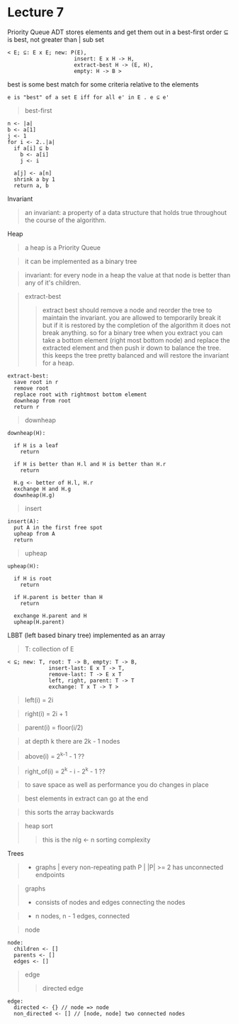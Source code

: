 # **Lecture 7**

Priority Queue ADT
stores elements and get them out in a best-first order
⊆ is best, not greater than | sub set

    < E; ⊆: E x E; new: P(E),
      					 insert: E x H -> H,
      					 extract-best H -> (E, H),
      					 empty: H -> B >

best is some best match for some criteria relative to the elements

    e is "best" of a set E iff for all e' in E . e ⊆ e'

> best-first

    n <- |a|
    b <- a[1]
    j <- 1
    for i <- 2..|a|
      if a[i] ⊆ b
        b <- a[i]
        j <- i

      a[j] <- a[n]
      shrink a by 1
      return a, b

Invariant
> an invariant: a property of a data structure that holds true throughout the course of the algorithm.

Heap
> a heap is a Priority Queue

> it can be implemented as a binary tree

> invariant: for every node in a heap the value at that node is better than any of it's children.

> extract-best
>> extract best should remove a node and reorder the tree to maintain the invariant. you are allowed to temporarily break it but if it is restored by the completion of the algorithm it does not break anything. so for a binary tree when you extract you can take a bottom element (right most bottom node) and replace the extracted element and then push ir down to balance the tree. this keeps the tree pretty balanced and will restore the invariant for a heap.

    extract-best:
      save root in r
      remove root
      replace root with rightmost bottom element
      downheap from root
      return r

> downheap

    downheap(H):

      if H is a leaf
        return

      if H is better than H.l and H is better than H.r
        return

      H.g <- better of H.l, H.r
      exchange H and H.g
      downheap(H.g)

> insert

    insert(A):
      put A in the first free spot
      upheap from A
      return

> upheap

    upheap(H):

      if H is root
        return

      if H.parent is better than H
        return

      exchange H.parent and H
      upheap(H.parent)

LBBT (left based binary tree) implemented as an array

> T: collection of E

    < ⊆; new: T, root: T -> B, empty: T -> B,
                 insert-last: E x T -> T,
                 remove-last: T -> E x T
                 left, right, parent: T -> T
                 exchange: T x T -> T >

> left(i) = 2i

> right(i) = 2i + 1

> parent(i) = floor(i/2)

> at depth k there are 2k - 1 nodes

> above(i) = 2<sup>k-1</sup> - 1 ??

> right_of(i) = 2<sup>k</sup> - i - 2<sup>k</sup> - 1 ??

> to save space as well as performance you do changes in place

> best elements in extract can go at the end

> this sorts the array backwards

> heap sort
>> this is the nlg <- n sorting complexity

Trees
>- graphs | every non-repeating path P | |P| >= 2
> has unconnected endpoints

> graphs
>- consists of nodes and edges connecting the nodes

>- n nodes, n - 1 edges, connected

> node

    node:
      children <- []
      parents <- []
      edges <- []

> edge
>> directed edge

    edge:
      directed <- {} // node => node
      non_directed <- [] // [node, node] two connected nodes
